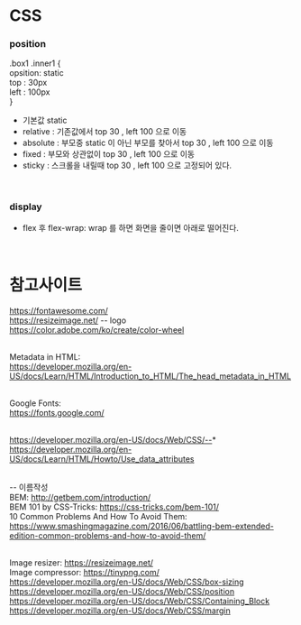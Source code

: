 # CSS

### position
.box1 .inner1 {<br />
opsition: static<br />
top : 30px <br />
left : 100px <br />
}<br />
- 기본값 static <br />
- relative : 기존값에서 top 30 , left 100 으로 이동  <br />
- absolute : 부모중 static 이 아닌 부모를 찾아서 top 30 , left 100 으로 이동  <br />
- fixed : 부모와 상관없이 top 30 , left 100 으로 이동 <br />
- sticky : 스크롤을 내릴때 top 30 , left 100 으로 고정되어 있다. <br />
<br />

### display <br />
- flex 후 flex-wrap: wrap 를 하면 화면을 줄이면 아래로 떨어진다. <br />

<br />

# 참고사이트
https://fontawesome.com/ <br />
https://resizeimage.net/	-- logo <br />
https://color.adobe.com/ko/create/color-wheel <br /><br />

Metadata in HTML: <br />
https://developer.mozilla.org/en-US/docs/Learn/HTML/Introduction_to_HTML/The_head_metadata_in_HTML
<br /><br />

Google Fonts: <br />
https://fonts.google.com/
<br /><br />

https://developer.mozilla.org/en-US/docs/Web/CSS/--*
<br />
https://developer.mozilla.org/en-US/docs/Learn/HTML/Howto/Use_data_attributes
<br />
<br />

-- 이름작성 <br />
BEM: http://getbem.com/introduction/ <br />
BEM 101 by CSS-Tricks: https://css-tricks.com/bem-101/ <br />
10 Common Problems And How To Avoid Them: <br />
https://www.smashingmagazine.com/2016/06/battling-bem-extended-edition-common-problems-and-how-to-avoid-them/ 
<br /><br />

Image resizer: https://resizeimage.net/ <br />
Image compressor: https://tinypng.com/ <br />
https://developer.mozilla.org/en-US/docs/Web/CSS/box-sizing <br />
https://developer.mozilla.org/en-US/docs/Web/CSS/position <br />
https://developer.mozilla.org/en-US/docs/Web/CSS/Containing_Block <br />
https://developer.mozilla.org/en-US/docs/Web/CSS/margin <br />

